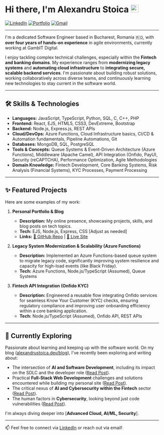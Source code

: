 # Hi there, I'm Alexandru Stoica <img src="https://media.giphy.com/media/hvRJCLFzcasrR4ia7z/giphy.gif" width="25px">

<a href="https://www.linkedin.com/in/stoica-alexandru/" target="_blank"><img src="https://img.shields.io/badge/LinkedIn-%230077B5.svg?&style=flat-square&logo=linkedin&logoColor=white" alt="LinkedIn"></a>
<a href="https://www.alexandrustoica.dev" target="_blank"><img src="https://img.shields.io/badge/Portfolio-%23000000.svg?&style=flat-square&logo=google-chrome&logoColor=white" alt="Portfolio"></a>
<a href="mailto:r.alexandru.stoica@gmail.com"><img src="https://img.shields.io/badge/Gmail-%23D14836.svg?&style=flat-square&logo=gmail&logoColor=white" alt="Gmail"></a>

---

I'm a dedicated Software Engineer based in Bucharest, Romania 🇷🇴, with **over four years of hands-on experience** in agile environments, currently working at GambIT Digital.

I enjoy tackling complex technical challenges, especially within the **Fintech and banking domains**. My experience ranges from **modernizing legacy systems** and **automating cloud infrastructure** to **integrating secure, scalable backend services**. I'm passionate about building robust solutions, working collaboratively across diverse teams, and continuously learning new technologies to stay current in the software world.

---

## 🛠️ Skills & Technologies

* **Languages:** JavaScript, TypeScript, Python, SQL, C, C++, PHP
* **Frontend:** React, EJS, HTML5, CSS3, DevExtreme, Bootstrap
* **Backend:** Node.js, Express.js, REST APIs
* **Cloud/DevOps:** Azure Functions, Cloud Infrastructure basics, CI/CD & Automation fundamentals, Pipeline Automations, Git
* **Databases:** MongoDB, SQL, PostgreSQL
* **Tools & Concepts:** Queue Systems & Event-Driven Architecture (Azure Functions), Middleware (Apache Camel), API Integration (Onfido, PayU), Security (reCAPTCHA), Performance Optimization, Agile Methodologies
* **Domain Knowledge:** Fintech Development, Core Banking Systems, Risk Analysis (Financial Systems), KYC Processes, Payment Processing

---

## ✨ Featured Projects

Here are some examples of my work:

1.  **Personal Portfolio & Blog**
    * **Description:** My online presence, showcasing projects, skills, and blog posts on tech topics.
    * **Tech:** EJS, Node.js, Express, CSS [Adjust as needed]
    * **Links:** [🔗 GitHub Repo](https://github.com/retixz/personal-website) | [🚀 Live Site](https://www.alexandrustoica.dev)

2.  **Legacy System Modernization & Scalability (Azure Functions)**
    * **Description:** Implemented an Azure Functions-based queue system to migrate legacy code, significantly improving system resilience and capacity for high-load events (like Black Friday).
    * **Tech:** Azure Functions, Node.js/TypeScript (Assumed), Queue Systems

3.  **Fintech API Integration (Onfido KYC)**
    * **Description:** Engineered a reusable flow integrating Onfido services for seamless Know Your Customer (KYC) checks, ensuring regulatory compliance and improving user onboarding efficiency within a core banking application.
    * **Tech:** Node.js/TypeScript (Assumed), Onfido API, REST APIs

---

## 🌱 Currently Exploring

Passionate about learning and keeping up with the software world. On my blog ([alexandrustoica.dev/blog](https://www.alexandrustoica.dev/blog)), I've recently been exploring and writing about:

* The intersection of **AI and Software Development**, including its impact on the SDLC and the developer role ([Read Post](https://www.alexandrustoica.dev/blog/ai-impact-software-development)).
* Practical **Full-Stack Web Development** challenges and solutions encountered while building my personal site ([Read Post](https://www.alexandrustoica.dev/blog/coding-my-corner-development-journey)).
* The critical nexus of **AI and Cybersecurity within the Fintech** sector ([Read Post](https://www.alexandrustoica.dev/blog/fintech-frontier-ai-security)).
* The human factors in **Cybersecurity**, looking beyond just code vulnerabilities ([Read Post](https://www.alexandrustoica.dev/blog/hacking-is-about-us)).

I'm always diving deeper into [**Advanced Cloud, AI/ML, Security**].


---

📫 Feel free to connect via [LinkedIn](https://www.linkedin.com/in/stoica-alexandru/) or reach out via email!
